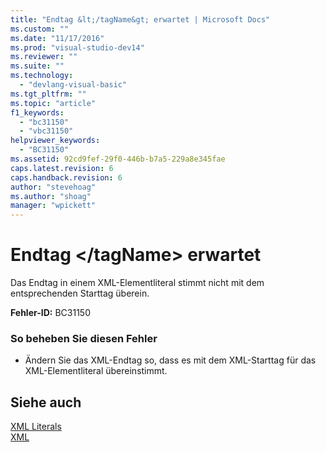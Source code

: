 ```yaml
---
title: "Endtag &lt;/tagName&gt; erwartet | Microsoft Docs"
ms.custom: ""
ms.date: "11/17/2016"
ms.prod: "visual-studio-dev14"
ms.reviewer: ""
ms.suite: ""
ms.technology: 
  - "devlang-visual-basic"
ms.tgt_pltfrm: ""
ms.topic: "article"
f1_keywords: 
  - "bc31150"
  - "vbc31150"
helpviewer_keywords: 
  - "BC31150"
ms.assetid: 92cd9fef-29f0-446b-b7a5-229a8e345fae
caps.latest.revision: 6
caps.handback.revision: 6
author: "stevehoag"
ms.author: "shoag"
manager: "wpickett"
---
```

# Endtag &lt;/tagName&gt; erwartet
Das Endtag in einem XML\-Elementliteral stimmt nicht mit dem entsprechenden Starttag überein.  
  
 **Fehler\-ID:** BC31150  
  
### So beheben Sie diesen Fehler  
  
-   Ändern Sie das XML\-Endtag so, dass es mit dem XML\-Starttag für das XML\-Elementliteral übereinstimmt.  
  
## Siehe auch  
 [XML Literals](../../visual-basic/language-reference/xml-literals/index.md)   
 [XML](../../visual-basic/programming-guide/language-features/xml/index.md)